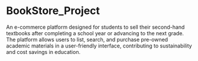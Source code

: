 # BookStore_Project

An e-commerce platform designed for students to sell their second-hand textbooks after completing a school year or advancing to the next grade. The platform allows users to list, search, and purchase pre-owned academic materials in a user-friendly interface, contributing to sustainability and cost savings in education.
